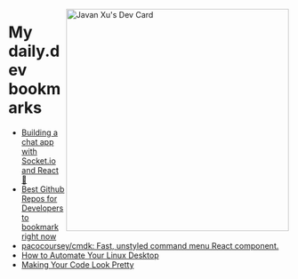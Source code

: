 
<a href="https://app.daily.dev/JavanXU"><img align="right" src="https://api.daily.dev/devcards/e45a150971844cd6959a94bb94e861ea.png?r=quw" width="400" alt="Javan Xu's Dev Card"/></a>

# My daily.dev bookmarks
<!-- daily.dev BOOKMARKS:START -->
- [Building a chat app with Socket.io and React 🚀](https://app.daily.dev/posts/Zpd_2zyts?utm_source=rss&utm_medium=bookmarks&utm_campaign=6ueXw3FRNQzpNtewCDbI6)
- [Best Github Repos for Developers to bookmark right now](https://app.daily.dev/posts/-1OXyPymt?utm_source=rss&utm_medium=bookmarks&utm_campaign=6ueXw3FRNQzpNtewCDbI6)
- [pacocoursey/cmdk: Fast, unstyled command menu React component.](https://app.daily.dev/posts/y23VdOERB?utm_source=rss&utm_medium=bookmarks&utm_campaign=6ueXw3FRNQzpNtewCDbI6)
- [How to Automate Your Linux Desktop](https://app.daily.dev/posts/BFJJvxZVC?utm_source=rss&utm_medium=bookmarks&utm_campaign=6ueXw3FRNQzpNtewCDbI6)
- [Making Your Code Look Pretty](https://app.daily.dev/posts/NsqnasgdR?utm_source=rss&utm_medium=bookmarks&utm_campaign=6ueXw3FRNQzpNtewCDbI6)
<!-- daily.dev BOOKMARKS:END -->
